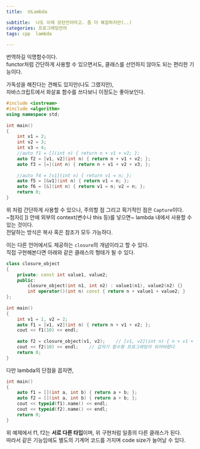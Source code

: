 ```yaml
---
title:  🤓Lambda

subtitle:  나도 이제 모던언어라고. 좀 더 복잡하지만(..)
categories: 프로그래밍언어 
tags: cpp  lambda
 
---
```


  
   
번역하길 익명함수이다.  
functor처럼 간단하게 사용할 수 있으면서도, 클래스를 선언하지 않아도 되는 편리한 기능이다.  
  
가독성을 해친다는 견해도 있지만(나도 그랬지만),  
자바스크립트에서 화살표 함수를 쓰다보니 이정도는 좋아보인다.  
  
```cpp  
#include <iostream>  
#include <algorithm>  
using namespace std;  
  
int main()  
{  
	int v1 = 2;  
	int v2 = 3;  
	int v3 = 4;  
	//auto f1 = [](int n) { return n + v1 + v2; };   
	auto f2 = [v1, v2](int n) { return n + v1 + v2; };  
	auto f3 = [=](int n) { return n + v1 + v2 + v3; };  
  
	//auto f4 = [v1](int n) { return v1 = n; };   
	auto f5 = [&v1](int n) { return v1 = n; };   
	auto f6 = [&](int n) { return v1 = n; v2 = n; };   
	return 0;  
}  
```  
  
위 처럼 간단하게 사용할 수 있으나, 주의할 점 그리고 획기적인 점은 `Capture`이다.  
~첨자([ ]) 안에 외부의 context(변수나 this 등)를 넣으면~ lambda 내에서 사용할 수 있는 것이다.  
전달하는 방식은 복사 혹은 참조가 모두 가능하다.  
  
이는 다른 언어에서도 제공하는 `closure`의 개념이라고 할 수 있다.  
직접 구현해본다면 아래와 같은 클래스의 형태가 될 수 있다.  
  
```cpp  
class closure_object  
{  
	private: const int value1, value2;  
	public:  
		closure_object(int n1, int n2) : value1(n1), value2(n2) {}  
		int operator()(int n) const { return n + value1 + value2; }  
};  
  
int main()  
{  
	int v1 = 1, v2 = 2;  
	auto f1 = [v1, v2](int n) { return n + v1 + v2; };  
	cout << f1(10) << endl;  
  
	auto f2 = closure_object(v1, v2);    // [v1, v2](int n) { n + v1 + v2 }와 동일  
	cout << f2(10) << endl;    // 갑자기 함수형 프로그래밍이 되어버렸다  
	return 0;  
}  
```  
  
다만 lambda의 단점을 꼽자면,  
  
```cpp  
int main()  
{  
	auto f1 = [](int a, int b) { return a + b; };  
	auto f2 = [](int a, int b) { return a + b; };  
	cout << typeid(f1).name() << endl;  
	cout << typeid(f2).name() << endl;  
	return 0;  
}  
```  
  
위 예제에서 f1, f2는 **서로 다른 타입**이며, 위 구현처럼 일종의 다른 클래스가 된다.  
따라서 같은 기능임에도 별도의 기계어 코드를 가지며 code size가 늘어날 수 있다.  
